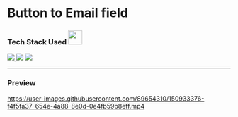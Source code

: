 # Button to Email field
<h3> Tech Stack Used <img src = "https://media2.giphy.com/media/QssGEmpkyEOhBCb7e1/giphy.gif?cid=ecf05e47a0n3gi1bfqntqmob8g9aid1oyj2wr3ds3mg700bl&rid=giphy.gif" width = 32px> </h3>
<p align="left"> <a href="https://www.w3.org/html/" target="_blank"> <img src="https://img.icons8.com/color/48/000000/html-5--v1.png"/> <a href="https://www.w3schools.com/css/" target="_blank"><img src="https://img.icons8.com/color/48/000000/css3.png"/></a>   
<img src="https://img.icons8.com/color/48/000000/javascript--v1.png"/></p>
<hr>

### Preview

https://user-images.githubusercontent.com/89654310/150933376-f4f5fa37-654e-4a88-8e0d-0e4fb59b8eff.mp4



